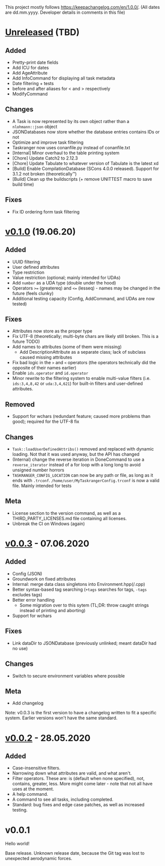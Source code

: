 This project mostly follows <https://keepachangelog.com/en/1.0.0/>. (All dates are dd.mm.yyyy. Developer details in comments in this file)

<!--
This file syntax bases itself on https://keepachangelog.com/en/1.0.0/

There's a couple deviations from this standard, one of which is the dates. Dates are in the format of dd.mm.yyyy, because I said so. :D

Additionally, because meta, the version headers are H1s, while subheaders are H2. (The standard sets versions at H2 and subheaders at H3, but since I'm not gonna bother with an H1 for `# Changelog`, I'm just gonna decrease the level).

Finally, there's an additional header for grouping changes: Meta. This one covers meta changes that don't affect the project itself (like CI, changelogs, and changes to various GitHub related stuff)

This file currently cannot be automated. See #12: https://github.com/LunarWatcher/Taskranger/pull/12
Generation tools either rely on issues and PRs, which breaks with my format, or commit messages, which breaks because not all commits actually make a change worth recording. Ideas for better tools are welcome, but until then, this will be handled manually.
-->

# [Unreleased] (TBD)

## Added
* Pretty-print date fields
* Add ICU for dates
* Add AgeAttribute
* Add InfoCommand for displaying all task metadata
* Date filtering + tests
* before and after aliases for &lt; and &gt; respectively
* ModifyCommand

## Changes
* A Task is now represented by its own object rather than a `nlohmann::json` object
* JSONDatabases now store whether the database entries contains IDs or not
* Optimize and improve task filtering
* Taskranger now uses conanfile.py instead of conanfile.txt
* [Internal] Minor overhaul to the table printing system
* [Chore] Update Catch2 to 2.12.3
* [Chore] Update Tabulate to whatever version of Tabulate is the latest xd
* [Build] Enable CompilationDatabase (SCons 4.0.0 released). Support for 3.1.2 not broken (theoretically:tm:)
* [Build] Clean up the buildscripts (+ remove UNITTEST macro to save build time)

## Fixes
* Fix ID ordering form task filtering

# [v0.1.0] (19.06.20)

## Added
* UUID filtering
* User defined attributes
* Type restriction
* Value restriction (optional; mainly intended for UDAs)
* Add `number` as a UDA type (double under the hood)
* Operators `>=` (greatereq) and `<=` (lesseq) - names may be changed in the future (feels clunky)
* Additional testing capacity (Config, AddCommand, and UDAs are now tested)

## Fixes
* Attributes now store as the proper type
* Fix UTF-8 (theoretically; multi-byte chars are likely still broken. This is a future TODO)
* Add names to attributes (some of them were missing)
    * Add DescriptionAttribute as a separate class; lack of subclass caused missing attributes
* Fix bad logic in the `>` and `<` operators (the operators technically did the opposite of their names earlier)
* Enable `ids.operator` and `id.operator`
* Minor rewrite to the filtering system to enable multi-value filters (i.e. `ids:3,4,8,42` or `uda:3,4,621`) for built-in filters and user-defined attributes.

## Removed
* Support for wchars (redundant feature; caused more problems than good); required for the UTF-8 fix

## Changes
* `Task::loadUserDefinedAttribs()` removed and replaced with dynamic loading. Not that it was used anyway, but the API has changed
* (Internal) change the reverse iteration in DoneCommand to use a `reverse_iterator` instead of a for loop with a long long to avoid unsigned number horrors
* `TASKRANGER_CONFIG_LOCATION` can now be any path or file, as long as it ends with `.trconf`. `/home/user/MyTaskrangerConfig.trconf` is now a valid file. Mainly intended for tests

## Meta
* License section to the version command, as well as a THIRD_PARTY_LICENSES.md file containing all licenses.
* Unbreak the CI on Windows (again)

# [v0.0.3] - 07.06.2020

## Added
* Config (JSON)
* Groundwork on fixed attributes
* Internal: merge data class singletons into Environment.hpp(/.cpp)
* Better syntax-based tag searching (`+tags` searches for tags, `-tags` excludes tags)
* Better error handling
    * Some migration over to this sytem (TL;DR: throw caught strings instead of printing and aborting)
* Support for wchars

## Fixes
* Link dataDir to JSONDatabase (previously unlinked; meant dataDir had no use)

## Changes
* Switch to secure environment variables where possible

## Meta
* Add changelog

Note: v0.0.3 is the first version to have a changelog written to fit a specific system. Earlier versions won't have the same standard.

# [v0.0.2] - 28.05.2020

## Added
* Case-insensitive filters.
* Narrowing down what attributes are valid, and what aren't.
* Filter operators. These are: is (default when none specified), not, contains, greater, less. More might come later - note that not all have uses at the moment.
* A help command.
* A command to see all tasks, including completed.
* Standard: bug fixes and edge case patches, as well as increased testing.

# v0.0.1

Hello world!

Base release. Unknown release date, because the Git tag was lost to unexpected aerodynamic forces.


<!-- Links -->
[Unreleased]: //github.com/LunarWatcher/Taskranger/compare/v0.1.0...HEAD
[v0.1.0]: //github.com/LunarWatcher/Taskranger/compare/v0.0.3...v0.1.0
[v0.0.3]: //github.com/LunarWatcher/Taskranger/compare/v0.0.2...v0.0.3
[v0.0.2]: //github.com/LunarWatcher/Taskranger/releases/tag/v0.0.2
